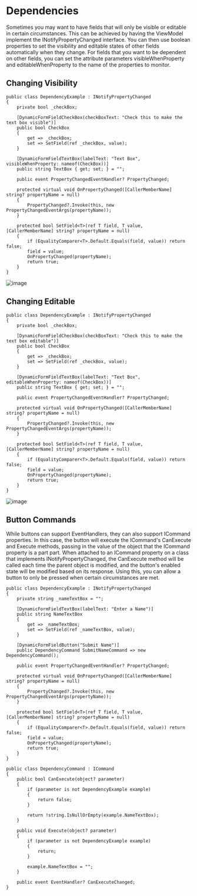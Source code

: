 # Dependencies

Sometimes you may want to have fields that will only be visible or editable in certain circumstances. This can be achieved by having the ViewModel implement the INotifyPropertyChanged interface. You can then use boolean properties to set the visibility and editable states of other fields automatically when they change. For fields that you want to be dependent on other fields, you can set the attribute parameters visibleWhenProperty and editableWhenProperty to the name of the properties to monitor.

## Changing Visibility
```
public class DependencyExample : INotifyPropertyChanged
{
    private bool _checkBox;

    [DynamicFormFieldCheckBox(checkBoxText: "Check this to make the text box visible")]
    public bool CheckBox
    {
        get => _checkBox;
        set => SetField(ref _checkBox, value);
    }

    [DynamicFormFieldTextBox(labelText: "Text Box", visibleWhenProperty: nameof(CheckBox))]
    public string TextBox { get; set; } = "";

    public event PropertyChangedEventHandler? PropertyChanged;

    protected virtual void OnPropertyChanged([CallerMemberName] string? propertyName = null)
    {
        PropertyChanged?.Invoke(this, new PropertyChangedEventArgs(propertyName));
    }

    protected bool SetField<T>(ref T field, T value, [CallerMemberName] string? propertyName = null)
    {
        if (EqualityComparer<T>.Default.Equals(field, value)) return false;
        field = value;
        OnPropertyChanged(propertyName);
        return true;
    }
}
```

![image](https://github.com/MattEqualsCoder/DynamicForms/assets/63823784/8498dcf5-27d7-4fcf-99c5-b53cee1920ca)

## Changing Editable
```
public class DependencyExample : INotifyPropertyChanged
{
    private bool _checkBox;

    [DynamicFormFieldCheckBox(checkBoxText: "Check this to make the text box editable")]
    public bool CheckBox
    {
        get => _checkBox;
        set => SetField(ref _checkBox, value);
    }

    [DynamicFormFieldTextBox(labelText: "Text Box", editableWhenProperty: nameof(CheckBox))]
    public string TextBox { get; set; } = "";

    public event PropertyChangedEventHandler? PropertyChanged;

    protected virtual void OnPropertyChanged([CallerMemberName] string? propertyName = null)
    {
        PropertyChanged?.Invoke(this, new PropertyChangedEventArgs(propertyName));
    }

    protected bool SetField<T>(ref T field, T value, [CallerMemberName] string? propertyName = null)
    {
        if (EqualityComparer<T>.Default.Equals(field, value)) return false;
        field = value;
        OnPropertyChanged(propertyName);
        return true;
    }
}
```

![image](https://github.com/MattEqualsCoder/DynamicForms/assets/63823784/d19adde4-c43f-4d95-86f5-7bc2c9bcb522)

## Button Commands
While buttons can support EventHandlers, they can also support ICommand properties. In this case, the button will execute the ICommand's CanExecute and Execute methods, passing in the value of the object that the ICommand property is a part part. When attached to an ICommand property on a class that implements INotifyPropertyChanged, the CanExecute method will be called each time the parent object is modified, and the button's enabled state will be modified based on its response. Using this, you can allow a button to only be pressed when certain circumstances are met.

```
public class DependencyExample : INotifyPropertyChanged
{
    private string _nameTextBox = "";

    [DynamicFormFieldTextBox(labelText: "Enter a Name")]
    public string NameTextBox
    {
        get => _nameTextBox;
        set => SetField(ref _nameTextBox, value);
    }

    [DynamicFormFieldButton("Submit Name")]
    public DependencyCommand SubmitNameCommand => new DependencyCommand();

    public event PropertyChangedEventHandler? PropertyChanged;

    protected virtual void OnPropertyChanged([CallerMemberName] string? propertyName = null)
    {
        PropertyChanged?.Invoke(this, new PropertyChangedEventArgs(propertyName));
    }

    protected bool SetField<T>(ref T field, T value, [CallerMemberName] string? propertyName = null)
    {
        if (EqualityComparer<T>.Default.Equals(field, value)) return false;
        field = value;
        OnPropertyChanged(propertyName);
        return true;
    }
}

public class DependencyCommand : ICommand
{
    public bool CanExecute(object? parameter)
    {
        if (parameter is not DependencyExample example)
        {
            return false;
        }

        return !string.IsNullOrEmpty(example.NameTextBox);
    }

    public void Execute(object? parameter)
    {
        if (parameter is not DependencyExample example)
        {
            return;
        }

        example.NameTextBox = "";
    }

    public event EventHandler? CanExecuteChanged;
}
```